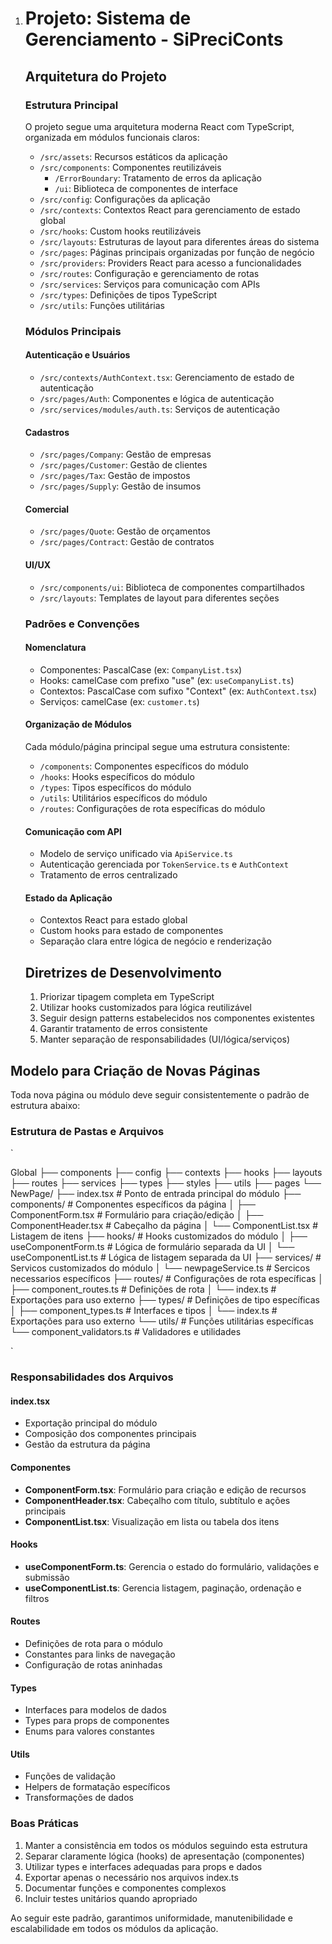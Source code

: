 1. # Projeto: Sistema de Gerenciamento - SiPreciConts

   ## Arquitetura do Projeto

   ### Estrutura Principal
   O projeto segue uma arquitetura moderna React com TypeScript, organizada em módulos funcionais claros:

   - `/src/assets`: Recursos estáticos da aplicação
   - `/src/components`: Componentes reutilizáveis
     - `/ErrorBoundary`: Tratamento de erros da aplicação
     - `/ui`: Biblioteca de componentes de interface
   - `/src/config`: Configurações da aplicação
   - `/src/contexts`: Contextos React para gerenciamento de estado global
   - `/src/hooks`: Custom hooks reutilizáveis
   - `/src/layouts`: Estruturas de layout para diferentes áreas do sistema
   - `/src/pages`: Páginas principais organizadas por função de negócio
   - `/src/providers`: Providers React para acesso a funcionalidades
   - `/src/routes`: Configuração e gerenciamento de rotas
   - `/src/services`: Serviços para comunicação com APIs
   - `/src/types`: Definições de tipos TypeScript
   - `/src/utils`: Funções utilitárias

   ### Módulos Principais

   #### Autenticação e Usuários
   - `/src/contexts/AuthContext.tsx`: Gerenciamento de estado de autenticação
   - `/src/pages/Auth`: Componentes e lógica de autenticação
   - `/src/services/modules/auth.ts`: Serviços de autenticação

   #### Cadastros
   - `/src/pages/Company`: Gestão de empresas
   - `/src/pages/Customer`: Gestão de clientes
   - `/src/pages/Tax`: Gestão de impostos
   - `/src/pages/Supply`: Gestão de insumos

   #### Comercial
   - `/src/pages/Quote`: Gestão de orçamentos
   - `/src/pages/Contract`: Gestão de contratos

   #### UI/UX
   - `/src/components/ui`: Biblioteca de componentes compartilhados
   - `/src/layouts`: Templates de layout para diferentes seções

   ### Padrões e Convenções

   #### Nomenclatura
   - Componentes: PascalCase (ex: `CompanyList.tsx`)
   - Hooks: camelCase com prefixo "use" (ex: `useCompanyList.ts`)
   - Contextos: PascalCase com sufixo "Context" (ex: `AuthContext.tsx`)
   - Serviços: camelCase (ex: `customer.ts`)

   #### Organização de Módulos
   Cada módulo/página principal segue uma estrutura consistente:
   - `/components`: Componentes específicos do módulo
   - `/hooks`: Hooks específicos do módulo
   - `/types`: Tipos específicos do módulo
   - `/utils`: Utilitários específicos do módulo
   - `/routes`: Configurações de rota específicas do módulo

   #### Comunicação com API
   - Modelo de serviço unificado via `ApiService.ts`
   - Autenticação gerenciada por `TokenService.ts` e `AuthContext`
   - Tratamento de erros centralizado

   #### Estado da Aplicação
   - Contextos React para estado global
   - Custom hooks para estado de componentes
   - Separação clara entre lógica de negócio e renderização

   ## Diretrizes de Desenvolvimento

   1. Priorizar tipagem completa em TypeScript
   2. Utilizar hooks customizados para lógica reutilizável
   3. Seguir design patterns estabelecidos nos componentes existentes
   4. Garantir tratamento de erros consistente
   5. Manter separação de responsabilidades (UI/lógica/serviços)





## Modelo para Criação de Novas Páginas

Toda nova página ou módulo deve seguir consistentemente o padrão de estrutura abaixo:

### Estrutura de Pastas e Arquivos

`

Global
├── components
├── config
├── contexts
├── hooks
├── layouts
├── routes
├── services
├── types
├── styles
├── utils
├── pages
	└── NewPage/ 
		├── index.tsx					# Ponto de entrada principal do módulo
		├── components/                 # Componentes específicos da página
		│   ├── ComponentForm.tsx       # Formulário para criação/edição
		│   ├── ComponentHeader.tsx     # Cabeçalho da página
		│   └── ComponentList.tsx       # Listagem de itens
		├── hooks/                      # Hooks customizados do módulo
		│   ├── useComponentForm.ts     # Lógica de formulário separada da UI
		│   └── useComponentList.ts     # Lógica de listagem separada da UI
		├── services/                   # Servicos customizados do módulo
		│   └── newpageService.ts 		# Sercicos necessarios específicos
		├── routes/                     # Configurações de rota específicas
		│   ├── component_routes.ts     # Definições de rota
		│   └── index.ts                # Exportações para uso externo
		├── types/                      # Definições de tipo específicas
		│   ├── component_types.ts      # Interfaces e tipos
		│   └── index.ts                # Exportações para uso externo
		└── utils/                      # Funções utilitárias específicas
		└── component_validators.ts  	# Validadores e utilidades

`

### Responsabilidades dos Arquivos

#### index.tsx
- Exportação principal do módulo
- Composição dos componentes principais
- Gestão da estrutura da página

#### Componentes
- **ComponentForm.tsx**: Formulário para criação e edição de recursos
- **ComponentHeader.tsx**: Cabeçalho com título, subtítulo e ações principais
- **ComponentList.tsx**: Visualização em lista ou tabela dos itens

#### Hooks
- **useComponentForm.ts**: Gerencia o estado do formulário, validações e submissão
- **useComponentList.ts**: Gerencia listagem, paginação, ordenação e filtros

#### Routes
- Definições de rota para o módulo
- Constantes para links de navegação
- Configuração de rotas aninhadas

#### Types
- Interfaces para modelos de dados
- Types para props de componentes
- Enums para valores constantes

#### Utils
- Funções de validação
- Helpers de formatação específicos
- Transformações de dados

### Boas Práticas

1. Manter a consistência em todos os módulos seguindo esta estrutura
2. Separar claramente lógica (hooks) de apresentação (componentes)
3. Utilizar types e interfaces adequadas para props e dados
4. Exportar apenas o necessário nos arquivos index.ts
5. Documentar funções e componentes complexos
6. Incluir testes unitários quando apropriado

Ao seguir este padrão, garantimos uniformidade, manutenibilidade e escalabilidade em todos os módulos da aplicação.